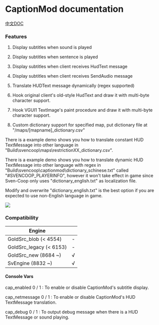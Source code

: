 # CaptionMod documentation

[中文DOC](CaptionModCN.md)

### Features

1. Display subtitles when sound is played

2. Display subtitles when sentence is played

3. Display subtitles when client receives HudText message

4. Display subtitles when client receives SendAudio message

5. Translate HUDText message dynamically (regex supported)

6. Hook original client's old-style HudText and draw it with multi-byte character support.

7. Hook VGUI1 TextImage's paint procedure and draw it with multi-byte character support.

8. Custom dictionary support for specified map, put dictionary file at "/maps/[mapname]_dictionary.csv"

There is a example demo shows you how to translate constant HUD TextMessage into other language in "Build\svencoop\maps\restrictionXX_dictionary.csv".

There is a example demo shows you how to translate dynamic HUD TextMessage into other language with regex in "Build\svencoop\captionmod\dictionary_schinese.txt" called "#SVENCOOP_PLAYERINFO", however it won't take effect in game since Sven-Coop only uses "dictionary_english.txt" as localization file.

Modify and overwrite "dictionary_english.txt" is the best option if you are expected to use non-English language in game.

![](/img/1.png)

### Compatibility

|        Engine            |      |
|        ----              | ---- |
| GoldSrc_blob   (< 4554)  | -    |
| GoldSrc_legacy (< 6153)  | -    |
| GoldSrc_new    (8684 ~)  | √    |
| SvEngine       (8832 ~)  | √    |

#### Console Vars

cap_enabled 0 / 1 : To enable or disable CaptionMod's subtitle display.

cap_netmessage 0 / 1 : To enable or disable CaptionMod's HUD TextMessage translation.

cap_debug 0 / 1 : To output debug message when there is a HUD TextMessage or sound playing.
